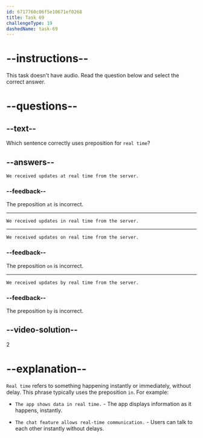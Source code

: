 ```yaml
---
id: 6717760c06f5e10671ef0268
title: Task 69
challengeType: 19
dashedName: task-69
---
```


# --instructions--

This task doesn't have audio. Read the question below and select the correct answer.

# --questions--

## --text--

Which sentence correctly uses preposition for `real time`?

## --answers--

`We received updates at real time from the server.`

### --feedback--

The preposition `at` is incorrect.

---

`We received updates in real time from the server.`

---

`We received updates on real time from the server.`

### --feedback--

The preposition `on` is incorrect.

---

`We received updates by real time from the server.`

### --feedback--

The preposition `by` is incorrect.

## --video-solution--

2

# --explanation--

`Real time` refers to something happening instantly or immediately, without delay. This phrase typically uses the preposition `in`. For example:

- `The app shows data in real time.` - The app displays information as it happens, instantly.

- `The chat feature allows real-time communication.` - Users can talk to each other instantly without delays.

